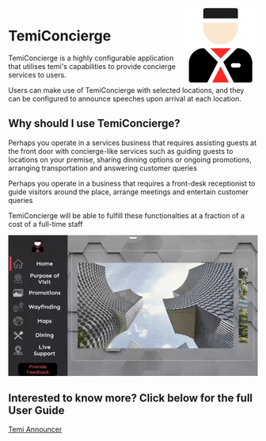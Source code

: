 <!-- Heading--->
<img src="docs/app_logo.png" align="right" height="150"/>


# TemiConcierge
TemiConcierge is a highly configurable application that utilises temi's capabilities to provide concierge services to users.

Users can make use of TemiConcierge with selected locations, and they can be configured to announce speeches upon 
arrival at each location.


## Why should I use TemiConcierge?

Perhaps you operate in a services business that requires assisting guests at the front door with concierge-like services such as guiding guests to locations on your premise, 
sharing dinning options or ongoing promotions, arranging transportation and answering customer queries

Perhaps you operate in a business that requires a front-desk receptionist to guide visitors around the place, arrange meetings and entertain customer queries

TemiConcierge will be able to fulfill these functionalties at a fraction of a cost of a full-time staff

![](docs/home_home_tab.gif)
## Interested to know more? Click below for the full User Guide
<div> <a href="https://github.com/temideveloper/Rs-App-Guides/blob/master/TemiConcierge/README.md" title="TemiConcierge"> Temi Announcer</a> </div>
